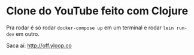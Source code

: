 # Clone do YouTube feito com Clojure

Pra rodar é só rodar `docker-compose up` em um terminal e rodar `lein run-dev` em outro.

Saca aí: http://off.yloop.co
